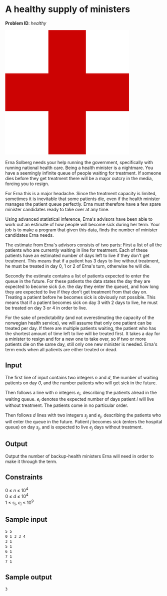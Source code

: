 # A healthy supply of ministers
__Problem ID__: _healthy_

![](../images/healthy.png)

Erna Solberg needs your help running the government, specifically with running
national health care. Being a health minister is a nightmare. You have a
seemingly infinite queue of people waiting for treatment. If someone dies
before they get treatment there will be a major outcry in the media, forcing
you to resign.

For Erna this is a major headache. Since the treatment capacity is limited,
sometimes it is inevitable that some patients die, even if the health minister
manages the patient queue perfectly. Erna must therefore have a few spare
minister candidates ready to take over at any time.

Using advanced statistical inference, Erna's advisors have been able to work
out an estimate of how people will become sick during her term. Your job is to
make a program that given this data, finds the number of minister candidates
Erna needs.

The estimate from Erna's advisors consists of two parts:
First a list of all the patients who are currently waiting in line for
treatment. Each of these patients have an estimated number of days left to live
if they don't get treatment. This means that if a patient has 3 days to live
without treatment, he must be treated in day 0, 1 or 2 of Erna's turn,
otherwise he will die.

Secondly the estimate contains a list of patients expected to enter the queue
in the future. For these patients the data states the day they are expected to
become sick (i.e. the day they enter the queue), and how long they are expected
to live if they don't get treatment from that day on. Treating a patient before
he becomes sick is obviously not possible. This means that if a patient becomes
sick on day 3 with 2 days to live, he must be treated on day 3 or 4 in order to
live.

For the sake of predictability (and not overestimating the capacity of the
norwegian health service), we will assume that only one patient can be treated
per day. If there are multiple patients waiting, the patient who has the
shortest amount of time left to live will be treated first. It takes a day for
a minister to resign and for a new one to take over, so if two or more patients
die on the same day, still only one new minister is needed. Erna's term ends
when all patients are either treated or dead.

## Input
The first line of input contains two integers _n_ and _d_, the number of
waiting patients on day _0_, and the number patients who will get sick in the
future.

Then follows a line with _n_ integers _e<sub>i</sub>_, describing the patients
alread in the waiting queue. _e<sub>i</sub>_ denotes the expected number of
days patient _i_ will live without treatment.  The patients come in no
particular order.

Then follows _d_ lines with two integers _s<sub>j</sub>_ and _e<sub>j</sub>_,
describing the patients who will enter the queue in the future. Patient _j_
becomes sick (enters the hospital queue) on day _s<sub>j</sub>_, and is
expected to live _e<sub>j</sub>_ days without treatment.

## Output
Output the number of backup-health ministers Erna will need in order to make it
through the term.

## Constraints
0 &le; _n_ &le; 10<sup>4</sup>  
0 &le; _d_ &le; 10<sup>4</sup>  
1 &le; _s<sub>i</sub>_, _e<sub>i</sub>_ &le; 10<sup>9</sup>

## Sample input
```
5 5
0 1 3 3 4
3 1
5 1
6 1
7 1
7 1
```

## Sample output
```
3
```
